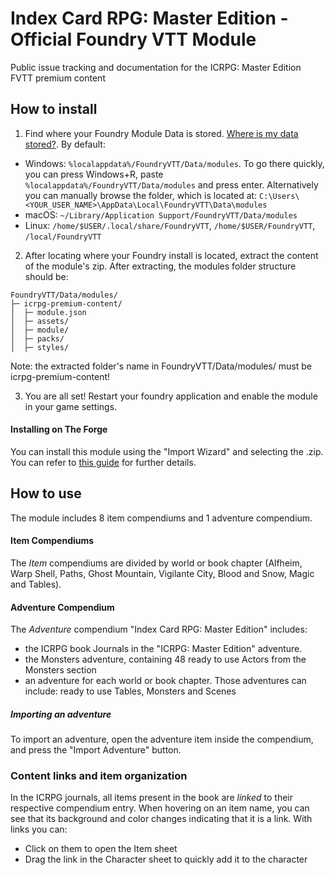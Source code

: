 # Index Card RPG: Master Edition - Official Foundry VTT Module
Public issue tracking and documentation for the ICRPG: Master Edition FVTT premium content

## How to install
1. Find where your Foundry Module Data is stored. [Where is my data stored?](https://foundryvtt.com/article/configuration/#:~:text=Where%20Is%20My%20Data%20Stored%3F). By default:
  - Windows: `%localappdata%/FoundryVTT/Data/modules`. To go there quickly, you can press Windows+R, paste `%localappdata%/FoundryVTT/Data/modules` and press enter. Alternatively you can manually browse the folder, which is located at: `C:\Users\<YOUR_USER_NAME>\AppData\Local\FoundryVTT\Data\modules`
- macOS:  `~/Library/Application Support/FoundryVTT/Data/modules`
- Linux: `/home/$USER/.local/share/FoundryVTT`, `/home/$USER/FoundryVTT`, `/local/FoundryVTT`

2. After locating where your Foundry install is located, extract the content of the module's zip. After extracting, the modules folder structure should be:
```
FoundryVTT/Data/modules/
├─ icrpg-premium-content/
│  ├─ module.json
│  ├─ assets/
│  ├─ module/
│  ├─ packs/
│  ├─ styles/
```
Note: the extracted folder's name in FoundryVTT/Data/modules/ must be icrpg-premium-content!

3. You are all set! Restart your foundry application and enable the module in your game settings.

#### Installing on The Forge
You can install this module using the "Import Wizard" and selecting the .zip. You can refer to [this guide](https://forums.forge-vtt.com/t/how-to-upload-a-modified-version-of-a-module-system/10510) for further details.

## How to use
The module includes 8 item compendiums and 1 adventure compendium. 

#### Item Compendiums
The _Item_ compendiums are divided by world or book chapter (Alfheim, Warp Shell, Paths, Ghost Mountain, Vigilante City, Blood and Snow, Magic and Tables). 

#### Adventure Compendium
The _Adventure_ compendium "Index Card RPG: Master Edition" includes:
- the ICRPG book Journals in the "ICRPG: Master Edition" adventure.
- the Monsters adventure, containing 48 ready to use Actors from the Monsters section
- an adventure for each world or book chapter. Those adventures can include: ready to use Tables, Monsters and Scenes

##### Importing an adventure
To import an adventure, open the adventure item inside the compendium, and press the "Import Adventure" button.

### Content links and item organization
In the ICRPG journals, all items present in the book are _linked_ to their respective compendium entry. When hovering on an item name, you can see that its background and color changes indicating that it is a link. With links you can:
- Click on them to open the Item sheet
- Drag the link in the Character sheet to quickly add it to the character




